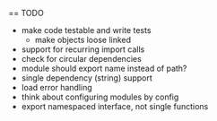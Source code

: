 == TODO

* make code testable and write tests
	* make objects loose linked
* support for recurring import calls
* check for circular dependencies
* module should export name instead of path?
* single dependency (string) support
* load error handling
* think about configuring modules by config
* export namespaced interface, not single functions
